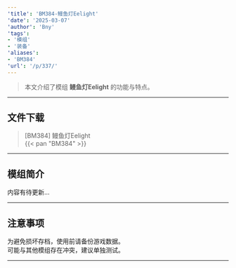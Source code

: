 ```yaml
---
'title': 'BM384-鳗鱼灯Eelight'
'date': '2025-03-07'
'author': 'Bny'
'tags':
- '模组'
- '装备'
'aliases':
- 'BM384'
'url': '/p/337/'
---
```


> 本文介绍了模组 **鳗鱼灯Eelight** 的功能与特点。

---

## 文件下载

> [BM384] 鳗鱼灯Eelight  
{{< pan "BM384" >}}  

---

## 模组简介

>  
内容有待更新...  

---

## 注意事项

>  
为避免损坏存档，使用前请备份游戏数据。  
可能与其他模组存在冲突，建议单独测试。  

---

